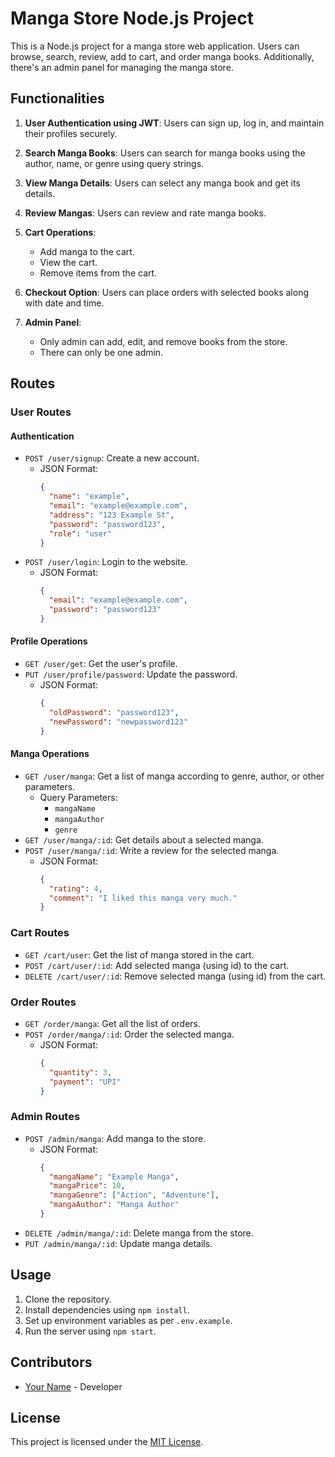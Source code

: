 # Manga Store Node.js Project

This is a Node.js project for a manga store web application. Users can browse, search, review, add to cart, and order manga books. Additionally, there's an admin panel for managing the manga store.

## Functionalities

1. **User Authentication using JWT**: Users can sign up, log in, and maintain their profiles securely.

2. **Search Manga Books**: Users can search for manga books using the author, name, or genre using query strings.

3. **View Manga Details**: Users can select any manga book and get its details.

4. **Review Mangas**: Users can review and rate manga books.

5. **Cart Operations**:
   - Add manga to the cart.
   - View the cart.
   - Remove items from the cart.

6. **Checkout Option**: Users can place orders with selected books along with date and time.

7. **Admin Panel**:
   - Only admin can add, edit, and remove books from the store.
   - There can only be one admin.

## Routes

### User Routes

#### Authentication
- `POST /user/signup`: Create a new account.
  - JSON Format:
    ```json
    {
      "name": "example",
      "email": "example@example.com",
      "address": "123 Example St",
      "password": "password123",
      "role": "user"
    }
    ```
- `POST /user/login`: Login to the website.
  - JSON Format:
    ```json
    {
      "email": "example@example.com",
      "password": "password123"
    }
    ```

#### Profile Operations
- `GET /user/get`: Get the user's profile.
- `PUT /user/profile/password`: Update the password.
  - JSON Format:
    ```json
    {
      "oldPassword": "password123",
      "newPassword": "newpassword123"
    }
    ```

#### Manga Operations
- `GET /user/manga`: Get a list of manga according to genre, author, or other parameters.
  - Query Parameters:
    - `mangaName`
    - `mangaAuthor`
    - `genre`
- `GET /user/manga/:id`: Get details about a selected manga.
- `POST /user/manga/:id`: Write a review for the selected manga.
  - JSON Format:
    ```json
    {
      "rating": 4,
      "comment": "I liked this manga very much."
    }
    ```

### Cart Routes

- `GET /cart/user`: Get the list of manga stored in the cart.
- `POST /cart/user/:id`: Add selected manga (using id) to the cart.
- `DELETE /cart/user/:id`: Remove selected manga (using id) from the cart.

### Order Routes

- `GET /order/manga`: Get all the list of orders.
- `POST /order/manga/:id`: Order the selected manga.
  - JSON Format:
    ```json
    {
      "quantity": 3,
      "payment": "UPI"
    }
    ```

### Admin Routes

- `POST /admin/manga`: Add manga to the store.
  - JSON Format:
    ```json
    {
      "mangaName": "Example Manga",
      "mangaPrice": 10,
      "mangaGenre": ["Action", "Adventure"],
      "mangaAuthor": "Manga Author"
    }
    ```
- `DELETE /admin/manga/:id`: Delete manga from the store.
- `PUT /admin/manga/:id`: Update manga details.

## Usage

1. Clone the repository.
2. Install dependencies using `npm install`.
3. Set up environment variables as per `.env.example`.
4. Run the server using `npm start`.

## Contributors

- [Your Name](link-to-your-github-profile) - Developer

## License

This project is licensed under the [MIT License](link-to-license-file).
